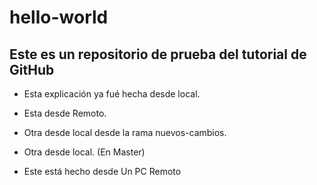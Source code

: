 # hello-world
Este es un repositorio de prueba del tutorial de GitHub
-------------------------------------------------------
- Esta explicación ya fué hecha desde local.

- Esta desde Remoto.

- Otra desde local desde la rama nuevos-cambios.

- Otra desde local. (En Master)

- Este está hecho desde Un PC Remoto
